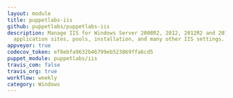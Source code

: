 ```yaml
---
layout: module
title: puppetlabs-iis
github: puppetlabs/puppetlabs-iis
description: Manage IIS for Windows Server 2008R2, 2012, 2012R2 and 2016. Maintain
  application sites, pools, installation, and many other IIS settings.
appveyor: true
codecov_token: ef8ebfa9632b46799eb523869ffa6cd5
puppet_module: puppetlabs/iis
travis_com: false
travis_org: true
workflow: weekly
category: Windows
---
```


